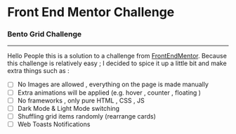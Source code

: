 # Front End Mentor Challenge

### Bento Grid Challenge 
***
Hello People this is a solution to a challenge from [FrontEndMentor](www.frontendmentor.io). 
Because this challenge is relatively easy ; I decided to spice it up a little bit and make extra things such as :

 - [ ] No Images are allowed , everything on the page is made manually
 - [ ] Extra animations will be applied (e.g. hover , counter , floating )
 - [ ] No frameworks , only pure HTML , CSS , JS
 - [ ] Dark Mode & Light Mode switching
 - [ ] Shuffling grid items randomly (rearrange cards)
 - [ ] Web Toasts Notifications  